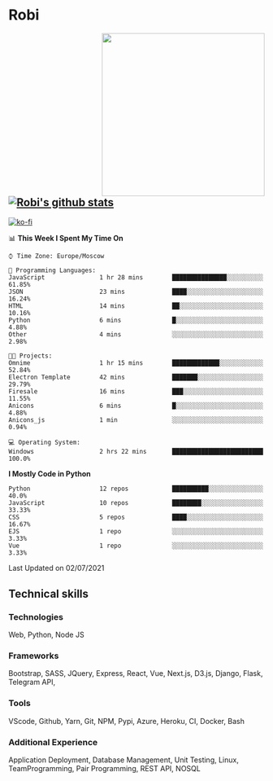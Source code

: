 # Robi

<img align='right' src='https://thumbs.gfycat.com/BleakGorgeousAmoeba-size_restricted.gif' width='320'>

[![Robi's github stats](https://github-readme-stats-lime-theta.vercel.app/api?username=robimez&count_private=true&show_icons=true&theme=dark)](https://github.com/RobiMez/github-readme-stats)
---
[![ko-fi](https://ko-fi.com/img/githubbutton_sm.svg)](https://ko-fi.com/K3K74LSLU)

<!--START_SECTION:waka-->
📊 **This Week I Spent My Time On** 

```text
⌚︎ Time Zone: Europe/Moscow

💬 Programming Languages: 
JavaScript               1 hr 28 mins        ███████████████░░░░░░░░░░   61.85% 
JSON                     23 mins             ████░░░░░░░░░░░░░░░░░░░░░   16.24% 
HTML                     14 mins             ██░░░░░░░░░░░░░░░░░░░░░░░   10.16% 
Python                   6 mins              █░░░░░░░░░░░░░░░░░░░░░░░░   4.88% 
Other                    4 mins              ░░░░░░░░░░░░░░░░░░░░░░░░░   2.98%

🐱‍💻 Projects: 
Omnime                   1 hr 15 mins        █████████████░░░░░░░░░░░░   52.84% 
Electron Template        42 mins             ███████░░░░░░░░░░░░░░░░░░   29.79% 
Firesale                 16 mins             ███░░░░░░░░░░░░░░░░░░░░░░   11.55% 
Anicons                  6 mins              █░░░░░░░░░░░░░░░░░░░░░░░░   4.88% 
Anicons_js               1 min               ░░░░░░░░░░░░░░░░░░░░░░░░░   0.94%

💻 Operating System: 
Windows                  2 hrs 22 mins       █████████████████████████   100.0%

```

**I Mostly Code in Python** 

```text
Python                   12 repos            ██████████░░░░░░░░░░░░░░░   40.0% 
JavaScript               10 repos            ████████░░░░░░░░░░░░░░░░░   33.33% 
CSS                      5 repos             ████░░░░░░░░░░░░░░░░░░░░░   16.67% 
EJS                      1 repo              ░░░░░░░░░░░░░░░░░░░░░░░░░   3.33% 
Vue                      1 repo              ░░░░░░░░░░░░░░░░░░░░░░░░░   3.33%

```



 Last Updated on 02/07/2021
<!--END_SECTION:waka-->

## Technical skills

### Technologies 

Web, Python, Node JS

### Frameworks

Bootstrap, SASS, JQuery, Express, React, Vue, Next.js,
D3.js, Django, Flask, Telegram API,

### Tools

VScode, Github, Yarn, Git, NPM, Pypi, Azure, Heroku, CI, Docker, Bash

### Additional Experience

Application Deployment, Database Management, Unit Testing, Linux, TeamProgramming, Pair Programming, REST API, NOSQL
